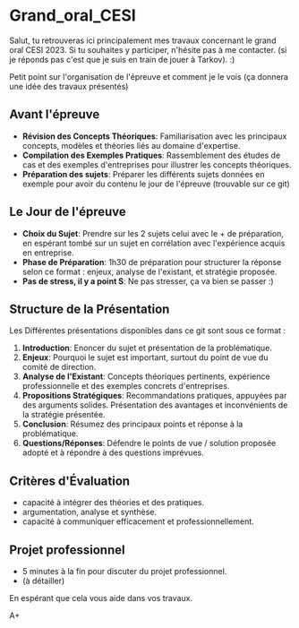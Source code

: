 # Grand_oral_CESI


Salut, tu retrouveras ici principalement mes travaux concernant le grand oral CESI 2023. 
Si tu souhaites y participer, n'hésite pas à me contacter. (si je réponds pas c'est que je suis en train de jouer à Tarkov). :) 

Petit point sur l'organisation de l'épreuve et comment je le vois (ça donnera une idée des travaux présentés)
## Avant l'épreuve

- **Révision des Concepts Théoriques**: Familiarisation avec les principaux concepts, modèles et théories liés au domaine d'expertise.
- **Compilation des Exemples Pratiques**: Rassemblement des études de cas et des exemples d'entreprises pour illustrer les concepts théoriques.
- **Préparation des sujets**: Préparer les différents sujets données en exemple pour avoir du contenu le jour de l'épreuve (trouvable sur ce git) 
## Le Jour de l'épreuve

- **Choix du Sujet**: Prendre sur les 2 sujets celui avec le + de préparation, en espérant tombé sur un sujet en corrélation avec l'expérience acquis en entreprise.
- **Phase de Préparation**: 1h30 de préparation pour structurer la réponse selon ce format : enjeux, analyse de l'existant, et stratégie proposée.
- **Pas de stress, il y a point S**: Ne pas stresser, ça va bien se passer :) 

## Structure de la Présentation

Les Différentes présentations disponibles dans ce git sont sous ce format :

1. **Introduction**: Enoncer du sujet et présentation de la problématique.
2. **Enjeux**: Pourquoi le sujet est important, surtout du point de vue du comité de direction.
3. **Analyse de l'Existant**: Concepts théoriques pertinents, expérience professionnelle et des exemples concrets d'entreprises.
4. **Propositions Stratégiques**: Recommandations pratiques, appuyées par des arguments solides. Présentation des avantages et inconvénients de la stratégie présentée.
5. **Conclusion**: Résumez des principaux points et réponse à la problématique.
6. **Questions/Réponses**: Défendre le points de vue / solution proposée adopté et à répondre à des questions imprévues.

## Critères d'Évaluation

- capacité à intégrer des théories et des pratiques.
- argumentation, analyse et synthèse.
- capacité à communiquer efficacement et professionnellement.

## Projet professionnel

- 5 minutes à la fin pour discuter du projet professionnel.
- (à détailler) 


En espérant que cela vous aide dans vos travaux.

A+